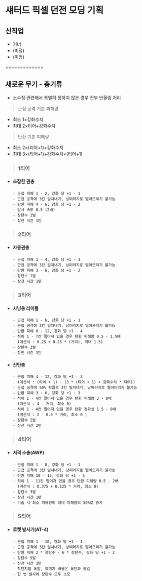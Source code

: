 # 섀터드 픽셀 던전 모딩 기획
## 신직업
* 거너
* (미정)
* (미정)

=============

## 새로운 무기 - 총기류

* 소수점 관련해서 특별히 정하지 않은 경우 전부 반올림 처리
> 근접 공격 기본 피해량

  - 최소 1+강화수치
  - 최대 2×티어+강화수치

> 탄환 기본 피해량

   - 최소 2×(티어+1)+강화수치
   - 최대 3×(티어+1)+강화수치×(티어+1)

>### 1티어

* #### 조잡한 권총

      - 근접 피해 1 - 2, 강화 당 +1 - 1
      - 근접 공격에 3칸 밀쳐내기, 낭떠러지로 떨어뜨리기 불가능
      - 탄환 피해 4 - 6, 강화 당 +1 - 2
      - 발사 속도 0.5 (2배)
      - 장탄수 1발
      - 장전 시간 1턴

>### 2티어

* #### 자동권총

      - 근접 피해 1 - 4, 강화 당 +1 - 1
      - 근접 공격에 3칸 밀쳐내기, 낭떠러지로 떨어뜨리기 불가능
      - 탄환 피해 3 - 6, 강화 당 +1 - 2
      - 장탄수 1발
      - 장전 시간 1턴

>### 3티어

* #### 사냥용 라이플

      - 근접 피해 1 - 6, 강화 당 +1 - 1
      - 근접 공격에 3칸 밀쳐내기, 낭떠러지로 떨어뜨리기 불가능
      - 탄환 피해 8 - 12, 강화 당 +1 - 4
      - 적이 1 - 7칸 떨어져 있을 경우 탄환 피해량 0.5 - 1.5배
        (계산식 : 0.25 + 0.25 * (거리), 최대 1.5)
      - 장탄수 3발
      - 장전 시간 1턴


* #### 산탄총
       
         
      - 근접 피해 4 - 12, 강화 당 +1 - 3
        (계산식 : (티어 + 1) - (3 * (티어 + 1) + 강화수치 * 티어))
      - 근접 공격에 50% 확률로 3칸 밀쳐내기, 낭떠러지로 떨어뜨리기 불가능
      - 탄환 피해 3 - 6, 강화 당 +1 - 3
      - 적이 1 - 4칸 떨어져 있을 경우 탄환 피해량 3 - 0배
        (계산식 : 4 - 거리, 최소 0)
      - 적이 1 - 4칸 떨어져 있을 경우 탄환 정확성 1.5 - 0배
        (계산식 : 2 - 0.5 * 거리, 최소 0 )  
      - 장탄수 2발
      - 장전 시간 2턴

>### 4티어

* #### 저격 소총(AWP)

      - 근접 피해 1 - 8, 강화 당 +1 - 1
      - 근접 공격에 3칸 밀쳐내기, 낭떠러지로 떨어뜨리기 불가능
      - 탄환 피해 10 - 15, 강화 당 +1 - 5
      - 적이 1 - 11칸 떨어져 있을 경우 탄환 피해량 0.5 - 2배
        (계산식 : 0.375 + 0.125 * 거리, 최소 0) 
      - 장탄수 3발
      - 장전 시간 1턴
      - 기습 시 최소 피해량이 최대 피해량의 50%로 증가

>### 5티어

* #### 로켓 발사기(AT-4)

      - 근접 피해 1 - 10, 강화 당 +1 - 1
      - 근접 공격에 3칸 밀쳐내기, 낭떠러지로 떨어뜨리기 불가능
      - 탄환 피해 2 * 장탄수 - 6 * 장탄수, 강화 당 +1 - 2
      - 장탄수 5발
      - 장전 시간 3턴
      - 착탄지점 폭발, 데미지 배율은 폭탄과 동일
      - 한 번 발사에 장탄수 모두 소모